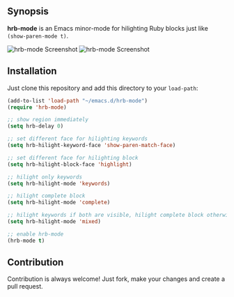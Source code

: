 ## Synopsis

**hrb-mode** is an Emacs minor-mode for hilighting Ruby blocks just like `(show-paren-mode t)`.

![hrb-mode Screenshot](https://github.com/ckruse/hrb-mode/raw/master/screenshots/hilight-mode-region.png)
![hrb-mode Screenshot](https://github.com/ckruse/hrb-mode/raw/master/screenshots/hilight-mode-keywords.png)

## Installation

Just clone this repository and add this directory to your `load-path`:

```lisp
(add-to-list 'load-path "~/emacs.d/hrb-mode")
(require 'hrb-mode)

;; show region immediately
(setq hrb-delay 0)

;; set different face for hilighting keywords
(setq hrb-hilight-keyword-face 'show-paren-match-face)

;; set different face for hilighting block
(setq hrb-hilight-block-face 'highlight)

;; hilight only keywords
(setq hrb-hilight-mode 'keywords)

;; hilight complete block
(setq hrb-hilight-mode 'complete)

;; hilight keywords if both are visible, hilight complete block otherwise
(setq hrb-hilight-mode 'mixed)

;; enable hrb-mode
(hrb-mode t)
```

## Contribution

Contribution is always welcome! Just fork, make your changes and create a pull request.
